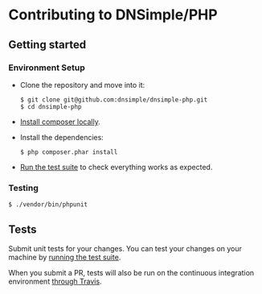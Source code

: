 # Contributing to DNSimple/PHP

## Getting started

### Environment Setup

-   Clone the repository and move into it:

    ```
    $ git clone git@github.com:dnsimple/dnsimple-php.git
    $ cd dnsimple-php
    ```

-   [Install composer locally](https://getcomposer.org/doc/00-intro.md#locally).

-   Install the dependencies:

    ```
    $ php composer.phar install
    ```

-   [Run the test suite](#testing) to check everything works as expected.

### Testing

```
$ ./vendor/bin/phpunit
```

## Tests

Submit unit tests for your changes. You can test your changes on your machine by [running the test suite](#testing).

When you submit a PR, tests will also be run on the continuous integration environment [through Travis](https://travis-ci.com/aetrion/dnsimple-php).
